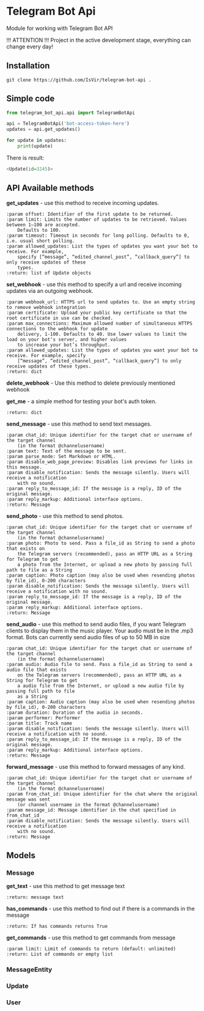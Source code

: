 # Telegram Bot Api
Module for working with Telegram Bot API

!!! ATTENTION !!! Project in the active development stage, everything can change every day!

## Installation
```text
git clone https://github.com/IsVir/telegram-bot-api . 
```

## Simple code
```python
from telegram_bot_api.api import TelegramBotApi

api = TelegramBotApi('bot-access-token-here')
updates = api.get_updates()

for update in updates:
    print(update)
```

There is result:
```python
<Update(id=3245)>
```

## API Available methods

**get_updates** - use this method to receive incoming updates.
```pydocstring
:param offset: Identifier of the first update to be returned.
:param limit: Limits the number of updates to be retrieved. Values between 1—100 are accepted. 
    Defaults to 100.
:param timeout: Timeout in seconds for long polling. Defaults to 0, i.e. usual short polling.
:param allowed_updates: List the types of updates you want your bot to receive. For example, 
    specify [“message”, “edited_channel_post”, “callback_query”] to only receive updates of these 
    types.
:return: list of Update objects
```

**set_webhook** - use this method to specify a url and receive incoming updates via an outgoing webhook.
```pydocstring
:param webhook_url: HTTPS url to send updates to. Use an empty string to remove webhook integration
:param certificate: Upload your public key certificate so that the root certificate in use can be checked.
:param max_connections: Maximum allowed number of simultaneous HTTPS connections to the webhook for update
    delivery, 1-100. Defaults to 40. Use lower values to limit the load on your bot‘s server, and higher values
    to increase your bot’s throughput.
:param allowed_updates: List the types of updates you want your bot to receive. For example, specify
    [“message”, “edited_channel_post”, “callback_query”] to only receive updates of these types.
:return: dict
```

**delete_webhook** - Use this method to delete previously mentioned webhook

**get_me** - a simple method for testing your bot's auth token.
```pydocstring
:return: dict
```

**send_message** - use this method to send text messages.
```pydocstring
:param chat_id: Unique identifier for the target chat or username of the target channel 
    (in the format @channelusername)
:param text: Text of the message to be sent.
:param parse_mode: Set Markdown or HTML.
:param disable_web_page_preview: Disables link previews for links in this message.
:param disable_notification: Sends the message silently. Users will receive a notification 
    with no sound.
:param reply_to_message_id: If the message is a reply, ID of the original message.
:param reply_markup: Additional interface options.
:return: Message
```

**send_photo** - use this method to send photos.
```pydocstring
:param chat_id: Unique identifier for the target chat or username of the target channel 
    (in the format @channelusername)
:param photo: Photo to send. Pass a file_id as String to send a photo that exists on 
    the Telegram servers (recommended), pass an HTTP URL as a String for Telegram to get 
    a photo from the Internet, or upload a new photo by passing full path to file as a String
:param caption: Photo caption (may also be used when resending photos by file_id), 0-200 characters
:param disable_notification: Sends the message silently. Users will receive a notification with no sound.
:param reply_to_message_id: If the message is a reply, ID of the original message.
:param reply_markup: Additional interface options.
:return: Message
```

**send_audio** - use this method to send audio files, if you want Telegram clients to display them in the music player. Your audio must be in the .mp3 format. Bots can currently send audio files of up to 50 MB in size
```pydocstring
:param chat_id: Unique identifier for the target chat or username of the target channel 
    (in the format @channelusername)
:param audio: Audio file to send. Pass a file_id as String to send a audio file that exists
    on the Telegram servers (recommended), pass an HTTP URL as a String for Telegram to get 
    a audio file from the Internet, or upload a new audio file by passing full path to file
    as a String
:param caption: Audio caption (may also be used when resending photos by file_id), 0-200 characters
:param duration: Duration of the audio in seconds.
:param performer: Performer
:param title: Track name
:param disable_notification: Sends the message silently. Users will receive a notification with no sound.
:param reply_to_message_id: If the message is a reply, ID of the original message.
:param reply_markup: Additional interface options.
:return: Message
``` 

**forward_message** - use this method to forward messages of any kind.
```pydocstring
:param chat_id: Unique identifier for the target chat or username of the target channel 
    (in the format @channelusername)
:param from_chat_id: Unique identifier for the chat where the original message was sent 
    (or channel username in the format @channelusername)
:param message_id: Message identifier in the chat specified in from_chat_id
:param disable_notification: Sends the message silently. Users will receive a notification 
    with no sound.
:return: Message
```

## Models

### Message
**get_text** - use this method to get message text
```pydocstring
:return: message text
```

**has_commands** - use this method to find out if there is a commands in the message
```pydocstring
:return: If has commands returns True
```

**get_commands** - use this method to get commands from message
```pydocstring
:param limit: Limit of commands to return (default: unlimited)
:return: List of commands or empty list
```

### MessageEntity

### Update

### User 